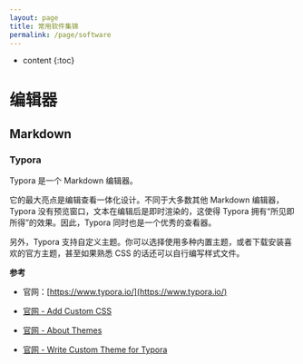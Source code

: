 ```yaml
---
layout: page
title: 常用软件集锦
permalink: /page/software
---
```


* content
{:toc}
# 编辑器

## Markdown

### Typora

Typora 是一个 Markdown 编辑器。

它的最大亮点是编辑查看一体化设计。不同于大多数其他 Markdown 编辑器，Typora 没有预览窗口，文本在编辑后是即时渲染的，这使得 Typora 拥有“所见即所得”的效果。因此，Typora 同时也是一个优秀的查看器。

另外，Typora 支持自定义主题。你可以选择使用多种内置主题，或者下载安装喜欢的官方主题，甚至如果熟悉 CSS 的话还可以自行编写样式文件。

**参考**

* 官网：[https://www.typora.io/](https://www.typora.io/)

* [官网 - Add Custom CSS](https://support.typora.io/Add-Custom-CSS/)

* [官网 - About Themes](https://support.typora.io/About-Themes/)

* [官网 - Write Custom Theme for Typora](https://theme.typora.io/doc/Write-Custom-Theme/)